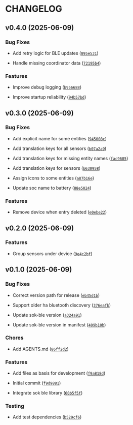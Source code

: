 # CHANGELOG


## v0.4.0 (2025-06-09)

### Bug Fixes

- Add retry logic for BLE updates
  ([`895e531`](https://github.com/IAmTheMitchell/sok-ha/commit/895e5312d4cd1ca351cd20e87009606b8a6c90c0))

- Handle missing coordinator data
  ([`72195b4`](https://github.com/IAmTheMitchell/sok-ha/commit/72195b4944d1b238e3469596cf6ccdc79513bd89))

### Features

- Improve debug logging
  ([`b956688`](https://github.com/IAmTheMitchell/sok-ha/commit/b9566883d88c3fb913408e1321dcd6a286ed62d6))

- Improve startup reliability
  ([`94b57bd`](https://github.com/IAmTheMitchell/sok-ha/commit/94b57bd1dedfcf309b7877e813c769aa11a43ed0))


## v0.3.0 (2025-06-09)

### Bug Fixes

- Add explicit name for some entities
  ([`945008c`](https://github.com/IAmTheMitchell/sok-ha/commit/945008c68d7fc9e7941792a7949d4358238933b8))

- Add translation keys for all sensors
  ([`b07a2a9`](https://github.com/IAmTheMitchell/sok-ha/commit/b07a2a9595a5fffc7a9d57b1f43e8d64a4690fdc))

- Add translation keys for missing entity names
  ([`fac9605`](https://github.com/IAmTheMitchell/sok-ha/commit/fac96057acc5c1514037a57b43b648ce1f40aaa0))

- Add translation keys for sensors
  ([`b630958`](https://github.com/IAmTheMitchell/sok-ha/commit/b6309580dedd3bf4da6ff81531cfdbd4da986388))

- Assign icons to some entities
  ([`a87b16e`](https://github.com/IAmTheMitchell/sok-ha/commit/a87b16e3f9c4e8d9bf6ea7486baf8a2fad4b54fa))

- Update soc name to battery
  ([`88e5024`](https://github.com/IAmTheMitchell/sok-ha/commit/88e50249bcb50f8fb581afa583e92cca245d3355))

### Features

- Remove device when entry deleted
  ([`e0ebe22`](https://github.com/IAmTheMitchell/sok-ha/commit/e0ebe22a058a4fc467f372546e1defb06e9d9e17))


## v0.2.0 (2025-06-09)

### Features

- Group sensors under device
  ([`9e4c2bf`](https://github.com/IAmTheMitchell/sok-ha/commit/9e4c2bf861689dff808d93eb5a860f0083b31ec5))


## v0.1.0 (2025-06-09)

### Bug Fixes

- Correct version path for release
  ([`eb45d1b`](https://github.com/IAmTheMitchell/sok-ha/commit/eb45d1bf0ad54bd728f31d8b343a7e2cf487fe05))

- Support older ha bluetooth discovery
  ([`376eafb`](https://github.com/IAmTheMitchell/sok-ha/commit/376eafb6a0f313313d31e9a0d968bc55906f96c8))

- Update sok-ble version
  ([`a324a91`](https://github.com/IAmTheMitchell/sok-ha/commit/a324a91c11713ce77f0161894de6922debe17b0d))

- Update sok-ble version in manifest
  ([`409b10b`](https://github.com/IAmTheMitchell/sok-ha/commit/409b10b12c8e6351bd5da64bc9b94ececec697bd))

### Chores

- Add AGENTS.md
  ([`86ff2d2`](https://github.com/IAmTheMitchell/sok-ha/commit/86ff2d256413b3a768ccf58b65edd991421cec52))

### Features

- Add files as basis for development
  ([`f9a818d`](https://github.com/IAmTheMitchell/sok-ha/commit/f9a818d739134e0653c452b5968a436635062e28))

- Initial commit
  ([`f9d9881`](https://github.com/IAmTheMitchell/sok-ha/commit/f9d98814c93ee56fda1f6cbf5149924787251a41))

- Integrate sok ble library
  ([`60b5f5f`](https://github.com/IAmTheMitchell/sok-ha/commit/60b5f5f9330614ba67f48d2b190f2940b890fcf9))

### Testing

- Add test dependencies
  ([`b529cf6`](https://github.com/IAmTheMitchell/sok-ha/commit/b529cf6f046d98978be377d030a726528325c218))
